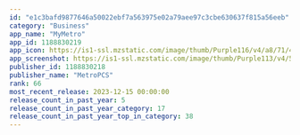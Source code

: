 ```yaml
---
id: "e1c3bafd9877646a50022ebf7a563975e02a79aee97c3cbe630637f815a56eeb"
category: "Business"
app_name: "MyMetro"
app_id: 1188830219
app_icon: https://is1-ssl.mzstatic.com/image/thumb/Purple116/v4/a8/71/45/a87145cd-5cc0-1c8d-fa11-05d34c1424d5/AppIcon-0-0-1x_U007emarketing-0-0-0-6-0-0-sRGB-0-0-0-GLES2_U002c0-512MB-85-220-0-0.png/1024x1024bb.png
app_screenshot: https://is1-ssl.mzstatic.com/image/thumb/Purple113/v4/5b/23/02/5b2302e6-1aa5-f095-80a1-aae7d30b3e59/pr_source.png/1242x2688bb.png
publisher_id: 1188830218
publisher_name: "MetroPCS"
rank: 66
most_recent_release: 2023-12-15 00:00:00
release_count_in_past_year: 5
release_count_in_past_year_category: 17
release_count_in_past_year_top_in_category: 38
---
```

